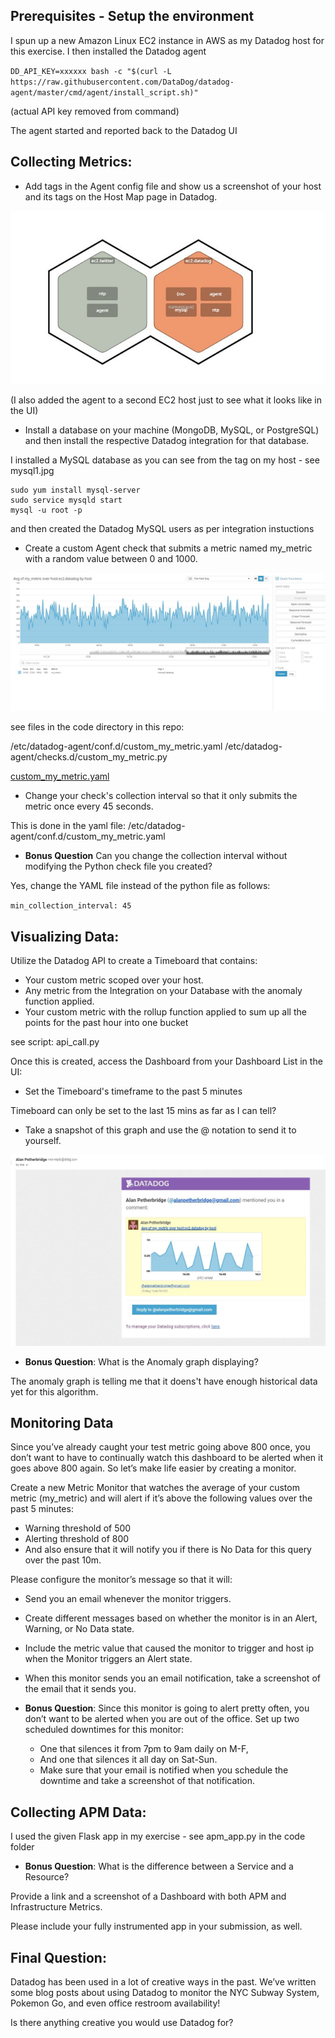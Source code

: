## Prerequisites - Setup the environment

I spun up a new Amazon Linux EC2 instance in AWS as my Datadog host for this exercise.  I then installed the Datadog agent

``DD_API_KEY=xxxxxx bash -c "$(curl -L https://raw.githubusercontent.com/DataDog/datadog-agent/master/cmd/agent/install_script.sh)"
``

(actual API key removed from command) 

The agent started and reported back to the Datadog UI


## Collecting Metrics:

* Add tags in the Agent config file and show us a screenshot of your host and its tags on the Host Map page in Datadog.


![ScreenShot](img/hostmap1.JPG)

(I also added the agent to a second EC2 host just to see what it looks like in the UI)

* Install a database on your machine (MongoDB, MySQL, or PostgreSQL) and then install the respective Datadog integration for that database.

I installed a MySQL database as you can see from the tag on my host - see mysql1.jpg

```
sudo yum install mysql-server
sudo service mysqld start
mysql -u root -p
```

and then created the Datadog MySQL users as per integration instuctions

* Create a custom Agent check that submits a metric named my_metric with a random value between 0 and 1000.


![ScreenShot](img/mymetric1.JPG)

see files in the code directory in this repo:

/etc/datadog-agent/conf.d/custom_my_metric.yaml
/etc/datadog-agent/checks.d/custom_my_metric.py

[custom_my_metric.yaml](code/custom_my_metric.yaml)


* Change your check's collection interval so that it only submits the metric once every 45 seconds.

This is done in the yaml file: /etc/datadog-agent/conf.d/custom_my_metric.yaml

* **Bonus Question** Can you change the collection interval without modifying the Python check file you created?

Yes, change the YAML file instead of the python file as follows:

``min_collection_interval: 45
``

## Visualizing Data:

Utilize the Datadog API to create a Timeboard that contains:

* Your custom metric scoped over your host.
* Any metric from the Integration on your Database with the anomaly function applied.
* Your custom metric with the rollup function applied to sum up all the points for the past hour into one bucket

see script: api_call.py

Once this is created, access the Dashboard from your Dashboard List in the UI:

* Set the Timeboard's timeframe to the past 5 minutes

Timeboard can only be set to the last 15 mins as far as I can tell?

* Take a snapshot of this graph and use the @ notation to send it to yourself.


![ScreenShot](img/email_mymetric1.JPG)


* **Bonus Question**: What is the Anomaly graph displaying?

The anomaly graph is telling me that it doens't have enough historical data yet for this algorithm.

## Monitoring Data

Since you’ve already caught your test metric going above 800 once, you don’t want to have to continually watch this dashboard to be alerted when it goes above 800 again. So let’s make life easier by creating a monitor.

Create a new Metric Monitor that watches the average of your custom metric (my_metric) and will alert if it’s above the following values over the past 5 minutes:

* Warning threshold of 500
* Alerting threshold of 800
* And also ensure that it will notify you if there is No Data for this query over the past 10m.

Please configure the monitor’s message so that it will:

* Send you an email whenever the monitor triggers.
* Create different messages based on whether the monitor is in an Alert, Warning, or No Data state.
* Include the metric value that caused the monitor to trigger and host ip when the Monitor triggers an Alert state.
* When this monitor sends you an email notification, take a screenshot of the email that it sends you.

* **Bonus Question**: Since this monitor is going to alert pretty often, you don’t want to be alerted when you are out of the office. Set up two scheduled downtimes for this monitor:

  * One that silences it from 7pm to 9am daily on M-F,
  * And one that silences it all day on Sat-Sun.
  * Make sure that your email is notified when you schedule the downtime and take a screenshot of that notification.

## Collecting APM Data:

I used the given Flask app in my exercise - see apm_app.py in the code folder


* **Bonus Question**: What is the difference between a Service and a Resource?

Provide a link and a screenshot of a Dashboard with both APM and Infrastructure Metrics.

Please include your fully instrumented app in your submission, as well.

## Final Question:

Datadog has been used in a lot of creative ways in the past. We’ve written some blog posts about using Datadog to monitor the NYC Subway System, Pokemon Go, and even office restroom availability!

Is there anything creative you would use Datadog for?
